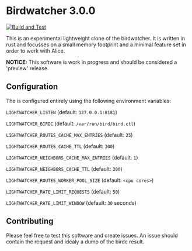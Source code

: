 # Birdwatcher 3.0.0

[![Build and Test](https://github.com/alice-lg/lightwatcher/actions/workflows/rust.yml/badge.svg)](https://github.com/alice-lg/lightwatcher/actions/workflows/rust.yml)

This is an experimental lightweight clone of the birdwatcher.
It is written in rust and focusses on a small memory footprint
and a minimal feature set in order to work with Alice.

**NOTICE:** This software is work in progress and should be
considered a 'preview' release.

## Configuration

The is configured entirely using the following environment variables:

`LIGHTWATCHER_LISTEN` (default: `127.0.0.1:8181`)

`LIGHTWATCHER_BIRDC`  (default: `/var/run/bird/bird.ctl`)

`LIGHTWATCHER_ROUTES_CACHE_MAX_ENTRIES` (default: `25`)

`LIGHTWATCHER_ROUTES_CACHE_TTL` (default: `300`)

`LIGHTWATCHER_NEIGHBORS_CACHE_MAX_ENTRIES` (default: `1`)

`LIGHTWATCHER_NEIGHBORS_CACHE_TTL` (default: `300`)

`LIGHTWATCHER_ROUTES_WORKER_POOL_SIZE` (default: `<cpu cores>`)

`LIGHTWATCHER_RATE_LIMIT_REQUESTS` (default: `50`)

`LIGHTWATCHER_RATE_LIMIT_WINDOW`  (default: `30` seconds)


## Contributing

Please feel free to test this software and create issues.
An issue should contain the request and idealy a dump of
the birdc result.


